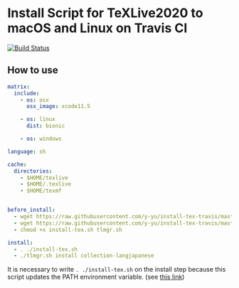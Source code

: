 Install Script for TeXLive2020 to macOS and Linux on Travis CI
==============================================================

[![Build Status](https://travis-ci.com/y-yu/install-tex-travis.svg?branch=master)](https://travis-ci.com/y-yu/install-tex-travis)

## How to use

```yml
matrix:
  include:
    - os: osx
      osx_image: xcode11.5

    - os: linux
      dist: bionic

    - os: windows

language: sh

cache:
  directories:
    - $HOME/texlive
    - $HOME/.texlive
    - $HOME/texmf


before_install:
  - wget https://raw.githubusercontent.com/y-yu/install-tex-travis/master/install-tex.sh
  - wget https://raw.githubusercontent.com/y-yu/install-tex-travis/master/tlmgr.sh
  - chmod +x install-tex.sh tlmgr.sh

install:
  - . ./install-tex.sh
  - ./tlmgr.sh install collection-langjapanese
```

It is necessary to write `. ./install-tex.sh` on the install step because
this script updates the PATH environment variable. (see [this link](http://stackoverflow.com/a/23936826))
